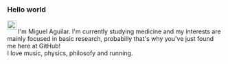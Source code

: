 ###   Hello world<a href="https://www.instagram.com/miguel_aguilar075/">
  <img align="left" alt="Abhishek's Instagram" width="22px" src="https://raw.githubusercontent.com/hussainweb/hussainweb/main/icons/instagram.png" />
</a>
<br />
I'm Miguel Aguilar. I'm currently studying medicine and my interests are mainly focused in basic research, probabilly that's why you've just found me here at GitHub!
<br />
I love music, physics, philosofy and running.
<br />

![]()
